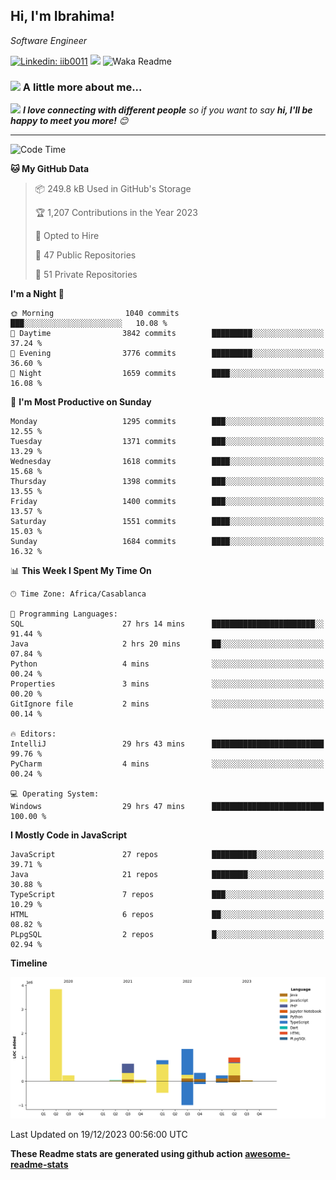 <h2>Hi, I'm Ibrahima! </h2>
<p><em>Software Engineer 
</em></p>


[![Linkedin: iib0011](https://img.shields.io/badge/-iib0011-blue?style=flat-square&logo=Linkedin&logoColor=white&link=https://www.linkedin.com/in/iib0011/)](https://www.linkedin.com/in/iib0011/)
![](https://visitor-badge.glitch.me/badge?page_id=iib0011)
![Waka Readme](https://github.com/iib0011/iib0011/workflows/Waka%20Readme/badge.svg)


### <img src="https://media.giphy.com/media/VgCDAzcKvsR6OM0uWg/giphy.gif" width="50"> A little more about me...  


<img src="https://media.giphy.com/media/LnQjpWaON8nhr21vNW/giphy.gif" width="60"> <em><b>I love connecting with different people</b> so if you want to say <b>hi, I'll be happy to meet you more!</b> 😊</em>

---
<!--START_SECTION:waka-->
![Code Time](http://img.shields.io/badge/Code%20Time-2%2C778%20hrs%2010%20mins-blue)

**🐱 My GitHub Data** 

> 📦 249.8 kB Used in GitHub's Storage 
 > 
> 🏆 1,207 Contributions in the Year 2023
 > 
> 💼 Opted to Hire
 > 
> 📜 47 Public Repositories 
 > 
> 🔑 51 Private Repositories 
 > 
**I'm a Night 🦉** 

```text
🌞 Morning                1040 commits        ███░░░░░░░░░░░░░░░░░░░░░░   10.08 % 
🌆 Daytime                3842 commits        █████████░░░░░░░░░░░░░░░░   37.24 % 
🌃 Evening                3776 commits        █████████░░░░░░░░░░░░░░░░   36.60 % 
🌙 Night                  1659 commits        ████░░░░░░░░░░░░░░░░░░░░░   16.08 % 
```
📅 **I'm Most Productive on Sunday** 

```text
Monday                   1295 commits        ███░░░░░░░░░░░░░░░░░░░░░░   12.55 % 
Tuesday                  1371 commits        ███░░░░░░░░░░░░░░░░░░░░░░   13.29 % 
Wednesday                1618 commits        ████░░░░░░░░░░░░░░░░░░░░░   15.68 % 
Thursday                 1398 commits        ███░░░░░░░░░░░░░░░░░░░░░░   13.55 % 
Friday                   1400 commits        ███░░░░░░░░░░░░░░░░░░░░░░   13.57 % 
Saturday                 1551 commits        ████░░░░░░░░░░░░░░░░░░░░░   15.03 % 
Sunday                   1684 commits        ████░░░░░░░░░░░░░░░░░░░░░   16.32 % 
```


📊 **This Week I Spent My Time On** 

```text
🕑︎ Time Zone: Africa/Casablanca

💬 Programming Languages: 
SQL                      27 hrs 14 mins      ███████████████████████░░   91.44 % 
Java                     2 hrs 20 mins       ██░░░░░░░░░░░░░░░░░░░░░░░   07.84 % 
Python                   4 mins              ░░░░░░░░░░░░░░░░░░░░░░░░░   00.24 % 
Properties               3 mins              ░░░░░░░░░░░░░░░░░░░░░░░░░   00.20 % 
GitIgnore file           2 mins              ░░░░░░░░░░░░░░░░░░░░░░░░░   00.14 % 

🔥 Editors: 
IntelliJ                 29 hrs 43 mins      █████████████████████████   99.76 % 
PyCharm                  4 mins              ░░░░░░░░░░░░░░░░░░░░░░░░░   00.24 % 

💻 Operating System: 
Windows                  29 hrs 47 mins      █████████████████████████   100.00 % 
```

**I Mostly Code in JavaScript** 

```text
JavaScript               27 repos            ██████████░░░░░░░░░░░░░░░   39.71 % 
Java                     21 repos            ████████░░░░░░░░░░░░░░░░░   30.88 % 
TypeScript               7 repos             ███░░░░░░░░░░░░░░░░░░░░░░   10.29 % 
HTML                     6 repos             ██░░░░░░░░░░░░░░░░░░░░░░░   08.82 % 
PLpgSQL                  2 repos             █░░░░░░░░░░░░░░░░░░░░░░░░   02.94 % 
```



**Timeline**

![Lines of Code chart](https://raw.githubusercontent.com/iib0011/iib0011/master/assets/bar_graph.png)


 Last Updated on 19/12/2023 00:56:00 UTC
<!--END_SECTION:waka-->

**These Readme stats are generated using github action [awesome-readme-stats](https://github.com/iib0011/waka-readme-stats)**
